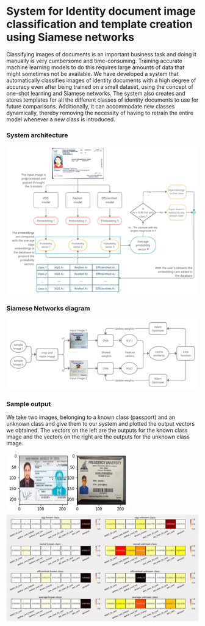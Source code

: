 # System for Identity document image classification and template creation using Siamese networks

Classifying images of documents is an important business task and doing it manually is very cumbersome and time-consuming. Training accurate machine learning models to do this requires large amounts of data that might sometimes not be available. We have developed a system that automatically classifies images of identity documents with a high degree of accuracy even after being trained on a small dataset, using the concept of one-shot learning and Siamese networks. The system also creates and stores templates for all the different classes of identity documents to use for future comparisons. Additionally, it can accommodate new classes dynamically, thereby removing the necessity of having to retrain the entire model whenever a new class is introduced.

### System architecture 
<img src="/images/system architecture.png">

### Siamese Networks diagram
<img src="/images/Siamese networks.jpg">

### Sample output
We take two images, belonging to a known class (passport) and an unknown class and give them to our system and plotted the output vectors we obtained. The vectors on the left are the outputs for the known class image and the vectors on the right are the outputs for the unknown class image.

<img src="/images/download.png">
<img src="/images/ku-avg.JPG">
